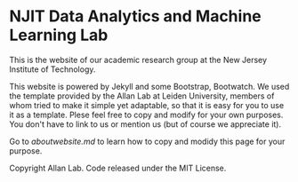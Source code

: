 # NJIT Data Analytics and Machine Learning Lab

This is the website of our academic research group at the New Jersey Institute of Technology.

This website is powered by Jekyll and some Bootstrap, Bootwatch. We used the template provided by the Allan Lab at Leiden University, members of whom tried to make it simple yet adaptable, so that it is easy for you to use it as a template. Plese feel free to copy and modify for your own purposes.  You don't have to link to us or mention us (but of course we appreciate it).

Go to *aboutwebsite.md*  to learn how to copy and modidy this page for your purpose. 


Copyright Allan Lab. Code released under the MIT License.


